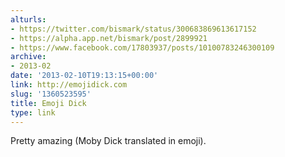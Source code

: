 ```yaml
---
alturls:
- https://twitter.com/bismark/status/300683869613617152
- https://alpha.app.net/bismark/post/2899921
- https://www.facebook.com/17803937/posts/10100783246300109
archive:
- 2013-02
date: '2013-02-10T19:13:15+00:00'
link: http://emojidick.com
slug: '1360523595'
title: Emoji Dick
type: link
---
```


Pretty amazing (Moby Dick translated in emoji).

